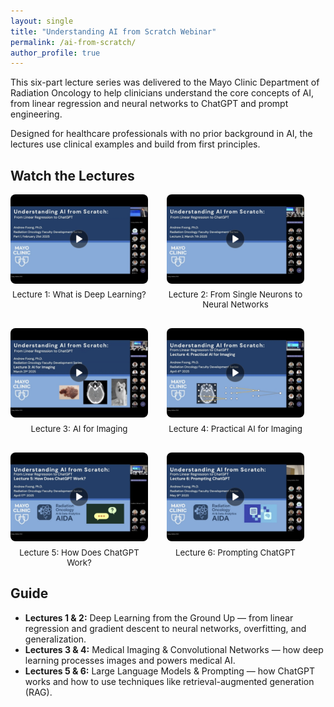 ```yaml
---
layout: single
title: "Understanding AI from Scratch Webinar"
permalink: /ai-from-scratch/
author_profile: true
---
```


<p>
This six-part lecture series was delivered to the Mayo Clinic Department of Radiation Oncology to help clinicians understand the core concepts of AI, from linear regression and neural networks to ChatGPT and prompt engineering.
</p>

<p>
Designed for healthcare professionals with no prior background in AI, the lectures use clinical examples and build from first principles.
</p>

<h2>Watch the Lectures</h2>

<div style="display: flex; flex-wrap: wrap; gap: 30px; justify-content: flex-start;">

  <div style="text-align: center; width: 220px;">
    <a href="https://mssvideoupload.mayo.edu/playlist/dedicated/1_uq8gpkab/1_rhvbtb46" target="_blank">
      <img src="/assets/lectures/lecture1-thumb.jpg" alt="Lecture 1 thumbnail" style="width: 100%; border-radius: 8px;">
    </a>
    <div style="margin-top: 0.5em; font-size: 0.95em;">Lecture 1: What is Deep Learning?</div>
  </div>

  <div style="text-align: center; width: 220px;">
    <a href="https://mssvideoupload.mayo.edu/playlist/dedicated/1_uq8gpkab/1_xbkcrbjs" target="_blank">
      <img src="/assets/lectures/lecture2-thumb.jpg" alt="Lecture 2 thumbnail" style="width: 100%; border-radius: 8px;">
    </a>
    <div style="margin-top: 0.5em; font-size: 0.95em;">Lecture 2: From Single Neurons to Neural Networks</div>
  </div>

  <div style="text-align: center; width: 220px;">
    <a href="https://mssvideoupload.mayo.edu/playlist/dedicated/1_uq8gpkab/1_2q24t2cy" target="_blank">
      <img src="/assets/lectures/lecture3-thumb.jpg" alt="Lecture 3 thumbnail" style="width: 100%; border-radius: 8px;">
    </a>
    <div style="margin-top: 0.5em; font-size: 0.95em;">Lecture 3: AI for Imaging</div>
  </div>

  <div style="text-align: center; width: 220px;">
    <a href="https://mssvideoupload.mayo.edu/playlist/dedicated/1_uq8gpkab/1_4m5awnik" target="_blank">
      <img src="/assets/lectures/lecture4-thumb.jpg" alt="Lecture 4 thumbnail" style="width: 100%; border-radius: 8px;">
    </a>
    <div style="margin-top: 0.5em; font-size: 0.95em;">Lecture 4: Practical AI for Imaging</div>
  </div>

  <div style="text-align: center; width: 220px;">
    <a href="https://mssvideoupload.mayo.edu/playlist/dedicated/1_uq8gpkab/1_h9wwrlo9" target="_blank">
      <img src="/assets/lectures/lecture5-thumb.jpg" alt="Lecture 5 thumbnail" style="width: 100%; border-radius: 8px;">
    </a>
    <div style="margin-top: 0.5em; font-size: 0.95em;">Lecture 5: How Does ChatGPT Work?</div>
  </div>

  <div style="text-align: center; width: 220px;">
    <a href="https://mssvideoupload.mayo.edu/playlist/dedicated/1_uq8gpkab/1_euus6hqk" target="_blank">
      <img src="/assets/lectures/lecture6-thumb.jpg" alt="Lecture 6 thumbnail" style="width: 100%; border-radius: 8px;">
    </a>
    <div style="margin-top: 0.5em; font-size: 0.95em;">Lecture 6: Prompting ChatGPT</div>
  </div>

</div>


<h2>Guide</h2>
<ul>
  <li><strong>Lectures 1 & 2:</strong> Deep Learning from the Ground Up — from linear regression and gradient descent to neural networks, overfitting, and generalization.</li>
  <li><strong>Lectures 3 & 4:</strong> Medical Imaging & Convolutional Networks — how deep learning processes images and powers medical AI.</li>
  <li><strong>Lectures 5 & 6:</strong> Large Language Models & Prompting — how ChatGPT works and how to use techniques like retrieval-augmented generation (RAG).</li>
</ul>

